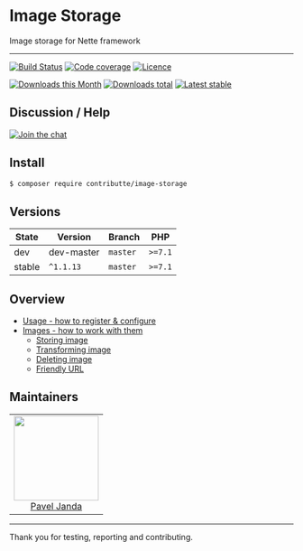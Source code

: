 # Image Storage

Image storage for Nette framework

-----

[![Build Status](https://img.shields.io/travis/contributte/image-storage.svg?style=flat-square)](https://travis-ci.org/contributte/image-storage)
[![Code coverage](https://img.shields.io/coveralls/contributte/image-storage.svg?style=flat-square)](https://coveralls.io/r/contributte/image-storage)
[![Licence](https://img.shields.io/packagist/l/contributte/image-storage.svg?style=flat-square)](https://packagist.org/packages/contributte/image-storage)

[![Downloads this Month](https://img.shields.io/packagist/dm/contributte/image-storage.svg?style=flat-square)](https://packagist.org/packages/contributte/image-storage)
[![Downloads total](https://img.shields.io/packagist/dt/contributte/image-storage.svg?style=flat-square)](https://packagist.org/packages/contributte/image-storage)
[![Latest stable](https://img.shields.io/packagist/v/contributte/image-storage.svg?style=flat-square)](https://packagist.org/packages/contributte/image-storage)

## Discussion / Help

[![Join the chat](https://img.shields.io/gitter/room/contributte/contributte.svg?style=flat-square)](http://bit.ly/ctteg)

## Install

```sh
$ composer require contributte/image-storage
```
## Versions

| State   | Version    | Branch   | PHP     |
|---------|------------|----------|---------|
| dev     | dev-master | `master` | `>=7.1` |
| stable  | `^1.1.13`  | `master` | `>=7.1` |

## Overview

- [Usage - how to register & configure](https://github.com/contributte/image-storage/tree/master/.docs#usage)
- [Images - how to work with them](https://github.com/contributte/image-storage/tree/master/.docs#image)
  - [Storing image](https://github.com/contributte/image-storage/tree/master/.docs#storing-image)
  - [Transforming image](https://github.com/contributte/image-storage/tree/master/.docs#transforming-image)
  - [Deleting image](https://github.com/contributte/image-storage/tree/master/.docs#deleting-image)
  - [Friendly URL](https://github.com/contributte/image-storage/tree/master/.docs#friendly-url)

## Maintainers

<table>
  <tbody>
    <tr>
      <td align="center">
        <a href="https://github.com/paveljanda">
            <img width="150" height="150" src="https://avatars1.githubusercontent.com/u/1488874?s=150&v=3">
        </a>
        </br>
        <a href="https://github.com/paveljanda">Pavel Janda</a>
      </td>
    </tr>
  <tbody>
</table>

-----

Thank you for testing, reporting and contributing.

